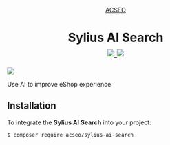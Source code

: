 <p align="center">
    <a href="https://www.acseo.fr" target="_blank">
        ACSEO
    </a>
</p>

<h1 align="center">
Sylius AI Search
<br />
    <a href="https://packagist.org/packages/acseo/sylius-ai-search" title="License" target="_blank">
        <img src="https://img.shields.io/packagist/l/acseo/sylius-ai-search.svg" />
    </a>
    <a href="https://packagist.org/packages/acseo/sylius-ai-search" title="Version" target="_blank">
        <img src="https://img.shields.io/packagist/v/acseo/sylius-ai-search.svg" />
    </a>
</h1>

<img src="capture.gif">
<p>Use AI to improve eShop experience</p>

## Installation


To integrate the **Sylius AI Search** into your project:

```bash
$ composer require acseo/sylius-ai-search
```
